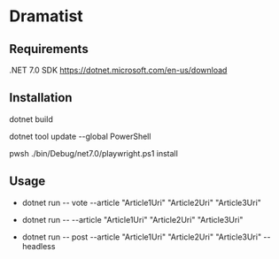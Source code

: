 # Dramatist

## Requirements

.NET 7.0 SDK
https://dotnet.microsoft.com/en-us/download

## Installation

dotnet build

dotnet tool update --global PowerShell

pwsh ./bin/Debug/net7.0/playwright.ps1 install

## Usage

- dotnet run -- vote --article "Article1Uri" "Article2Uri" "Article3Uri"
- dotnet run -- --article "Article1Uri" "Article2Uri" "Article3Uri"

- dotnet run -- post --article "Article1Uri" "Article2Uri" "Article3Uri" --headless

